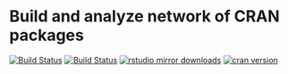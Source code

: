 # Build and analyze network of CRAN packages

[![Build Status](https://travis-ci.org/mbojan/pkgnet.png?branch=master)](https://travis-ci.org/mbojan/pkgnet)
[![Build Status](https://ci.appveyor.com/api/projects/status/8jwpc9dn34xll00p?svg=true)](https://ci.appveyor.com/project/mbojan/pkgnet)
[![rstudio mirror downloads](http://cranlogs.r-pkg.org/badges/pkgnet?color=2ED968)](http://cranlogs.r-pkg.org/)
[![cran version](http://www.r-pkg.org/badges/version/pkgnet)](https://cran.r-project.org/package=pkgnet)
